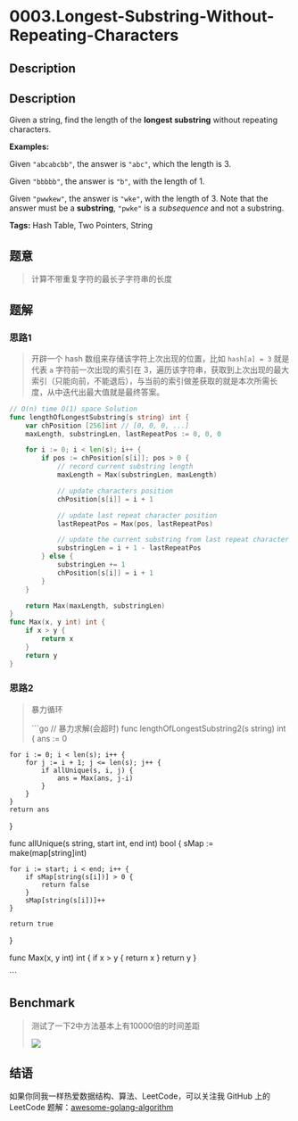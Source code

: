 # 0003.Longest-Substring-Without-Repeating-Characters

## Description

## Description

Given a string, find the length of the **longest substring** without repeating characters.

**Examples:**

Given `"abcabcbb"`, the answer is `"abc"`, which the length is 3.

Given `"bbbbb"`, the answer is `"b"`, with the length of 1.

Given `"pwwkew"`, the answer is `"wke"`, with the length of 3. Note that the answer must be a **substring**, `"pwke"` is a _subsequence_ and not a substring.

**Tags:** Hash Table, Two Pointers, String

## 题意

> 计算不带重复字符的最长子字符串的长度

## 题解

### 思路1

> 开辟一个 hash 数组来存储该字符上次出现的位置，比如 `hash[a] = 3` 就是代表 `a` 字符前一次出现的索引在 3，遍历该字符串，获取到上次出现的最大索引（只能向前，不能退后），与当前的索引做差获取的就是本次所需长度，从中迭代出最大值就是最终答案。

```go
// O(n) time O(1) space Solution
func lengthOfLongestSubstring(s string) int {
    var chPosition [256]int // [0, 0, 0, ...]
    maxLength, substringLen, lastRepeatPos := 0, 0, 0

    for i := 0; i < len(s); i++ {
        if pos := chPosition[s[i]]; pos > 0 {
            // record current substring length
            maxLength = Max(substringLen, maxLength)

            // update characters position
            chPosition[s[i]] = i + 1

            // update last repeat character position
            lastRepeatPos = Max(pos, lastRepeatPos)

            // update the current substring from last repeat character
            substringLen = i + 1 - lastRepeatPos
        } else {
            substringLen += 1
            chPosition[s[i]] = i + 1
        }
    }

    return Max(maxLength, substringLen)
}
func Max(x, y int) int {
    if x > y {
        return x
    }
    return y
}
```

### 思路2

> 暴力循环
>
> \`\`\`go // 暴力求解\(会超时\) func lengthOfLongestSubstring2\(s string\) int { ans := 0

```text
for i := 0; i < len(s); i++ {
    for j := i + 1; j <= len(s); j++ {
        if allUnique(s, i, j) {
            ans = Max(ans, j-i)
        }
    }
}
return ans
```

}

func allUnique\(s string, start int, end int\) bool { sMap := make\(map\[string\]int\)

```text
for i := start; i < end; i++ {
    if sMap[string(s[i])] > 0 {
        return false
    }
    sMap[string(s[i])]++
}

return true
```

}

func Max\(x, y int\) int { if x &gt; y { return x } return y }

\`\`\`

## Benchmark

> 测试了一下2中方法基本上有10000倍的时间差距
>
> ![](https://github.com/kylesliu/awesome-golang-algorithm/blob/master/assets/images/0003-BenchMark.png)

## 结语

如果你同我一样热爱数据结构、算法、LeetCode，可以关注我 GitHub 上的 LeetCode 题解：[awesome-golang-algorithm](https://github.com/kylesliu/awesome-golang-algorithm)

